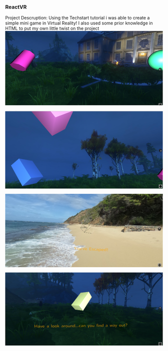 ### ReactVR
Project Descruption: 
Using the Techstart tutorial i was able to create a simple mini game in Virtual Reality! I also used some prior knowledge in HTML to put my own little twist on the project
![filter](/ReactVR_image1_Meinhardta.png)



![filter](/ReactVR_image2_Meinhardta.png)



![filter](/ReactVR_image3_Meinhardta.png)



![filter](/ReactVR_image4_Meinhardta.png)




